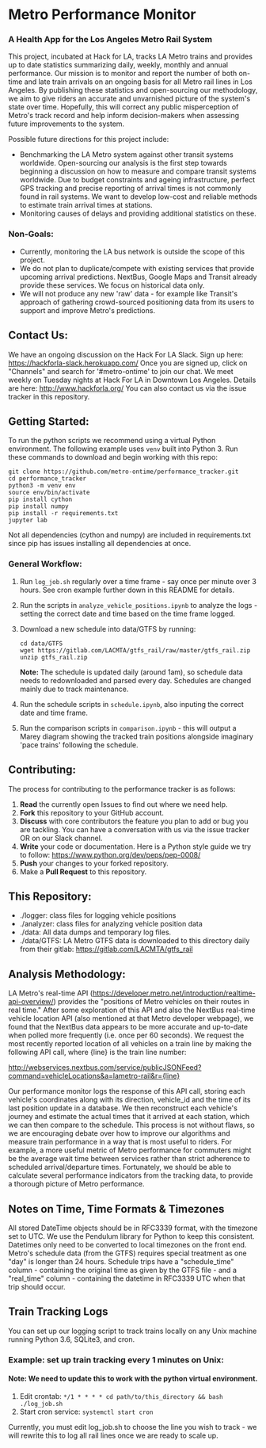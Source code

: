# Metro Performance Monitor

### A Health App for the Los Angeles Metro Rail System

This project, incubated at Hack for LA, tracks LA Metro trains and provides up to date statistics summarizing daily, weekly, monthly and annual performance. Our mission is to monitor and report the number of both on-time and late train arrivals on an ongoing basis for all Metro rail lines in Los Angeles. By publishing these statistics and open-sourcing our methodology, we aim to give riders an accurate and unvarnished picture of the system's state over time. Hopefully, this will correct any public misperception of Metro's track record and help inform decision-makers when assessing future improvements to the system.

Possible future directions for this project include:
 - Benchmarking the LA Metro system against other transit systems worldwide. Open-sourcing our analysis is the first step towards beginning a discussion on how to measure and compare transit systems worldwide. Due to budget constraints and ageing infrastructure, perfect GPS tracking and precise reporting of arrival times is not commonly found in rail systems. We want to develop low-cost and reliable methods to estimate train arrival times at stations. 
 - Monitoring causes of delays and providing additional statistics on these.

### Non-Goals:
- Currently, monitoring the LA bus network is outside the scope of this project. 
- We do not plan to duplicate/compete with existing services that provide upcoming arrival predictions. NextBus, Google Maps and Transit already provide these services. We focus on historical data only.
 - We will not produce any new 'raw' data - for example like Transit's approach of gathering crowd-sourced positioning data from its users to support and improve Metro's predictions.

## Contact Us:

We have an ongoing discussion on the Hack For LA Slack. Sign up here: https://hackforla-slack.herokuapp.com/
Once you are signed up, click on "Channels" and search for '#metro-ontime' to join our chat.
We meet weekly on Tuesday nights at Hack For LA in Downtown Los Angeles. Details are here: http://www.hackforla.org/
You can also contact us via the issue tracker in this repository.

## Getting Started:

To run the python scripts we recommend using a virtual Python environment. 
The following example uses `venv` built into Python 3.
Run these commands to download and begin working with this repo:
```
git clone https://github.com/metro-ontime/performance_tracker.git
cd performance_tracker
python3 -m venv env
source env/bin/activate
pip install cython
pip install numpy
pip install -r requirements.txt
jupyter lab
```

Not all dependencies (cython and numpy) are included in requirements.txt since pip has issues installing all dependencies at once.

### General Workflow:

1. Run `log_job.sh` regularly over a time frame - say once per minute over 3 hours. See cron example further down in this README for details.
2. Run the scripts in `analyze_vehicle_positions.ipynb` to analyze the logs - setting the correct date and time based on the time frame logged.
3. Download a new schedule into data/GTFS by running:
    ```
    cd data/GTFS
    wget https://gitlab.com/LACMTA/gtfs_rail/raw/master/gtfs_rail.zip
    unzip gtfs_rail.zip
    ```
    **Note:** The schedule is updated daily (around 1am), so schedule data needs to redownloaded and parsed every day. Schedules are changed mainly due to track maintenance.

4. Run the schedule scripts in `schedule.ipynb`, also inputing the correct date and time frame.
5. Run the comparison scripts in `comparison.ipynb` - this will output a Marey diagram showing the tracked train positions alongside imaginary 'pace trains' following the schedule.

## Contributing:

The process for contributing to the performance tracker is as follows:
1. **Read** the currently open Issues to find out where we need help.
2. **Fork** this repository to your GitHub account.
3. **Discuss** with core contributors the feature you plan to add or bug you are tackling. You can have a conversation with us via the issue tracker OR on our Slack channel.
4. **Write** your code or documentation. Here is a Python style guide we try to follow: https://www.python.org/dev/peps/pep-0008/
5. **Push** your changes to your forked repository.
6. Make a **Pull Request** to this repository.

## This Repository:

- ./logger: class files for logging vehicle positions
- ./analyzer: class files for analyzing vehicle position data
- ./data: All data dumps and temporary log files.
- ./data/GTFS: LA Metro GTFS data is downloaded to this directory daily from their gitlab: https://gitlab.com/LACMTA/gtfs_rail

## Analysis Methodology:

LA Metro's real-time API (https://developer.metro.net/introduction/realtime-api-overview/) provides the "positions of Metro vehicles on their routes in real time." After some exploration of this API and also the NextBus real-time vehicle location API (also mentioned at that Metro developer webpage), we found that the NextBus data appears to be more accurate and up-to-date when polled more frequently (i.e. once per 60 seconds). We request the most recently reported location of all vehicles on a train line by making the following API call, where {line} is the train line number:

http://webservices.nextbus.com/service/publicJSONFeed?command=vehicleLocations&a=lametro-rail&r={line}

Our performance monitor logs the response of this API call, storing each vehicle's coordinates along with its direction, vehicle_id and the time of its last position update in a database. We then reconstruct each vehicle's journey and estimate the actual times that it arrived at each station, which we can then compare to the schedule. This process is not without flaws, so we are encouraging debate over how to improve our algorithms and measure train performance in a way that is most useful to riders. For example, a more useful metric of Metro performance for commuters might be the average wait time between services rather than strict adherence to scheduled arrival/departure times. Fortunately, we should be able to calculate several performance indicators from the tracking data, to provide a thorough picture of Metro performance.

## Notes on Time, Time Formats & Timezones

All stored DateTime objects should be in RFC3339 format, with the timezone set to UTC. We use the Pendulum library for Python to keep this consistent. Datetimes only need to be converted to local timezones on the front end. Metro's schedule data (from the GTFS) requires special treatment as one "day" is longer than 24 hours. Schedule trips have a "schedule_time" column - containing the original time as given by the GTFS file - and a "real_time" column - containing the datetime in RFC3339 UTC when that trip should occur.

## Train Tracking Logs

You can set up our logging script to track trains locally on any Unix machine running Python 3.6, SQLite3, and cron. 

### Example: set up train tracking every 1 minutes on Unix:
#### **Note:** We need to update this to work with the python virtual environment.

1. Edit crontab:
`*/1 * * * * cd path/to/this_directory && bash ./log_job.sh`
2. Start cron service:
`systemctl start cron`

Currently, you must edit log_job.sh to choose the line you wish to track - we will rewrite this to log all rail lines once we are ready to scale up.
